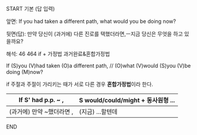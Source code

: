 START
기본 (답 입력)

앞면:
If you had taken a different path, what would you be doing now?


뒷면(답):
만약 당신이 (과거에) 다른 진로를 택했더라면,ㅡ지금 당신은 무엇을 하고 있을까요?


해석:
46 464 if + 가정법 과거완료&혼합가정법

If (S)you (V)had taken (O)a different path, // (O)what (V)would (S)you (V)be  doing (M)now?

if 주절과 주절이 가리키는 때가 서로 다른 경우 **혼합가정법**이라 한다.

| If S' had p.p. ~ ,        | S would/could/might + 동사원형 ... |
| ------------------------- | ---------------------------------- |
| (과거에) 만약 ~했더라면 , | (지금) ...할텐데                   | 
<!--ID: 1694851707219-->
END